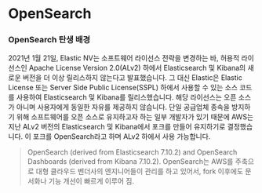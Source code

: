 # OpenSearch


### OpenSearch 탄생 배경

2021년 1월 21일, Elastic NV는 소프트웨어 라이선스 전략을 변경하는 바, 허용적 라이선스인 Apache License Version 2.0(ALv2) 하에서 Elasticsearch 및 Kibana의 새로운 버전을 더 이상 릴리스하지 않는다고 발표했습니다. 그 대신 Elastic은 Elastic License 또는 Server Side Public License(SSPL) 하에서 사용할 수 있는 소스 코드를 사용하여 Elasticsearch 및 Kibana를 릴리스했습니다. 해당 라이선스는 오픈 소스가 아니며 사용자에게 동일한 자유를 제공하지 않습니다. 단일 공급업체 종속을 방지하기 위해 소프트웨어를 오픈 소스로 유지하고자 하는 일부 개발자가 있기 때문에 AWS는 지난 ALv2 버전의 Elasticsearch 및 Kibana에서 포크를 만들어 유지하기로 결정했습니다. 이 포크를 OpenSearch라고 하며 ALv2 하에서 사용 가능합니다.

> OpenSearch (derived from Elasticsearch 7.10.2) and OpenSearch Dashboards (derived from Kibana 7.10.2).
> OpenSearch는 AWS를 주축으로 대형 클라우드 벤더사의 엔지니어들이 관리를 하고 있어서, fork 이후에도 문서화나 기능 개선이 빠르게 이루어 짐.


